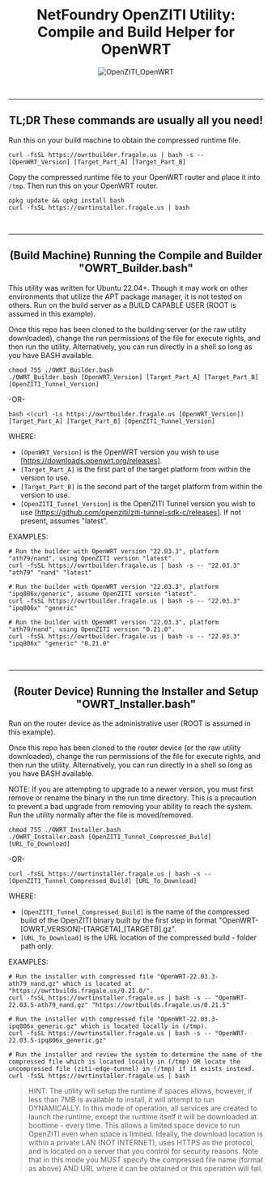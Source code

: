 <p><center>
    <h1><b>NetFoundry OpenZITI Utility: Compile and Build Helper for OpenWRT</b></h1>

![OpenZITI_OpenWRT][PS-shield]

</center></p>

<br>

---

<p><center>
    <h2><b>TL;DR These commands are usually all you need!</b></h2>
</center></p>

<p>

Run this on your build machine to obtain the compressed runtime file.
```
curl -fsSL https://owrtbuilder.fragale.us | bash -s -- [OpenWRT_Version] [Target_Part_A] [Target_Part_B]
```

Copy the compressed runtime file to your OpenWRT router and place it into `/tmp`.  Then run this on your OpenWRT router.
```
opkg update && opkg install bash
curl -fsSL https://owrtinstaller.fragale.us | bash
```

<br>

---

<p><center>
    <h2><b>(Build Machine) Running the Compile and Builder "OWRT_Builder.bash"</b></h2>
</center></p>

This utility was written for Ubuntu 22.04+.  Though it may work on other environments that utilize the APT package manager, it is not tested on others.  Run on the build server as a BUILD CAPABLE USER (ROOT is assumed in this example).

Once this repo has been cloned to the building server (or the raw utility downloaded), change the run permissions of the file for execute rights, and then run the utility.  Alternatively, you can run directly in a shell so long as you have BASH available.
```
chmod 755 ./OWRT_Builder.bash
./OWRT_Builder.bash [OpenWRT_Version] [Target_Part_A] [Target_Part_B] [OpenZITI_Tunnel_Version]
```

-OR-

```
bash <(curl -Ls https://owrtbuilder.fragale.us [OpenWRT_Version]) [Target_Part_A] [Target_Part_B] [OpenZITI_Tunnel_Version]
```
WHERE:
* `[OpenWRT_Version]` is the OpenWRT version you wish to use [https://downloads.openwrt.org/releases].
* `[Target_Part_A]` is the first part of the target platform from within the version to use.
* `[Target_Part_B]` is the second part of the target platform from within the version to use.
* `[OpenZITI_Tunnel_Version]` is the OpenZITI Tunnel version you wish to use [https://github.com/openziti/ziti-tunnel-sdk-c/releases].  If not present, assumes "latest".

EXAMPLES:
```
# Run the builder with OpenWRT version "22.03.3", platform "ath79/nand", using OpenZITI version "latest".
curl -fsSL https://owrtbuilder.fragale.us | bash -s -- "22.03.3" "ath79" "nand" "latest"
```
```
# Run the builder with OpenWRT version "22.03.3", platform "ipq806x/generic", assume OpenZITI version "latest".
curl -fsSL https://owrtbuilder.fragale.us | bash -s -- "22.03.3" "ipq806x" "generic"
```

```
# Run the builder with OpenWRT version "22.03.3", platform "ath79/nand", using OpenZITI version "0.21.0".
curl -fsSL https://owrtbuilder.fragale.us | bash -s -- "22.03.3" "ipq806x" "generic" "0.21.0"
```


<br>

---

<p><center>
    <h2><b>(Router Device) Running the Installer and Setup "OWRT_Installer.bash"</b></h2>
</center></p>

Run on the router device as the administrative user (ROOT is assumed in this example).

Once this repo has been cloned to the router device (or the raw utility downloaded), change the run permissions of the file for execute rights, and then run the utility.  Alternatively, you can run directly in a shell so long as you have BASH available.

NOTE: If you are attempting to upgrade to a newer version, you must first remove or rename the binary in the run time directory.  This is a precaution to prevent a bad upgrade from removing your ability to reach the system.  Run the utility normally after the file is moved/removed.

```
chmod 755 ./OWRT_Installer.bash
./OWRT_Installer.bash [OpenZITI_Tunnel_Compressed_Build] [URL_To_Download]
```
-OR-
```
curl -fsSL https://owrtinstaller.fragale.us | bash -s -- [OpenZITI_Tunnel_Compressed_Build] [URL_To_Download]
```
WHERE:
* `[OpenZITI_Tunnel_Compressed_Build]` is the name of the compressed build of the OpenZITI binary built by the first step in format "OpenWRT-[OWRT_VERSION]-[TARGETA]_[TARGETB].gz".
* `[URL_To_Download]` is the URL location of the compressed build - folder path only.

EXAMPLES:
```
# Run the installer with compressed file "OpenWRT-22.03.3-ath79_nand.gz" which is located at "https://owrtbuilds.fragale.us/0.21.0/".
curl -fsSL https://owrtinstaller.fragale.us | bash -s -- "OpenWRT-22.03.5-ath79_nand.gz" "https://owrtbuilds.fragale.us/0.21.5"
```
```
# Run the installer with compressed file "OpenWRT-22.03.3-ipq806x_generic.gz" which is located locally in (/tmp).
curl -fsSL https://owrtinstaller.fragale.us | bash -s -- "OpenWRT-22.03.5-ipq806x_generic.gz"
```
```
# Run the installer and review the system to determine the name of the compressed file which is located locally in (/tmp) OR locate the uncompressed file (ziti-edge-tunnel) in (/tmp) if it exists instead.
curl -fsSL https://owrtinstaller.fragale.us | bash
```

> HINT: The utility will setup the runtime if spaces allows, however, if less than 7MB is available to install, it will attempt to run DYNAMICALLY.  In this mode of operation, all services are created to launch the runtime, except the runtime itself it will be downloaded at boottime - every time.  This allows a limited space device to run OpenZITI even when space is limited.  Ideally, the download location is within a private LAN (NOT INTERNET), uses HTTPS as the protocol, and is located on a server that you control for security reasons.  Note that in this mode you MUST specify the compressed file name (format as above) AND URL where it can be obtained or this operation will fail.

[PS-shield]: https://img.shields.io/badge/Code%20Basis-Linux%20BASH-blue.svg
